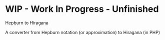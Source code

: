 # WIP - Work In Progress - Unfinished

Hepburn to Hiragana

A converter from Hepburn notation (or approximation) to Hiragana (in PHP)